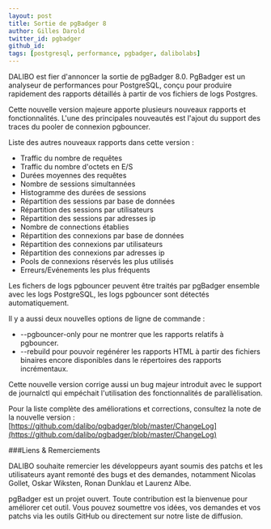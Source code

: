 ```yaml
---
layout: post
title: Sortie de pgBadger 8
author: Gilles Darold
twitter_id: pgbadger
github_id: 
tags: [postgresql, performance, pgbadger, dalibolabs]
---
```

DALIBO est fier d'annoncer la sortie de pgBadger 8.0.
PgBadger est un analyseur de performances pour PostgreSQL, conçu pour produire rapidement des rapports détaillés à partir de vos fichiers de logs Postgres.

<!--MORE-->

Cette nouvelle version majeure apporte plusieurs nouveaux rapports et fonctionnalités. L'une des principales nouveautés est l'ajout du support des traces du pooler de connexion pgbouncer. 
  
Liste des autres nouveaux rapports dans cette version :

  * Traffic du nombre de requêtes
  * Traffic du nombre d'octets en E/S
  * Durées moyennes des requêtes
  * Nombre de sessions simultannées
  * Histogramme des durées de sessions
  * Répartition des sessions par base de données
  * Répartition des sessions par utilisateurs
  * Répartition des sessions par adresses ip
  * Nombre de connections établies
  * Répartition des connexions par base de données
  * Répartition des connexions par utilisateurs
  * Répartition des connexions par adresses ip
  * Pools de connexions réservés les plus utilisés
  * Erreurs/Evénements les plus fréquents

Les fichers de logs pgbouncer peuvent être traités par pgBadger ensemble avec les logs PostgreSQL, les logs pgbouncer sont détectés automatiquement.

Il y a aussi deux nouvelles options de ligne de commande :

  * --pgbouncer-only pour ne montrer que les rapports relatifs à pgbouncer.
  * --rebuild pour pouvoir regénérer les rapports HTML à partir des fichiers binaires encore disponibles dans le répertoires des rapports incrémentaux.

Cette nouvelle version corrige aussi un bug majeur introduit avec le support de journalctl qui empéchait l'utilisation des fonctionnalités de parallèlisation.

Pour la liste complète des améliorations et corrections, consultez la note de la nouvelle version :
[https://github.com/dalibo/pgbadger/blob/master/ChangeLog](https://github.com/dalibo/pgbadger/blob/master/ChangeLog)

###Liens & Remerciements

DALIBO souhaite remercier les développeurs ayant soumis des patchs et les utilisateurs ayant remonté des bugs et des demandes, notamment Nicolas Gollet, Oskar Wiksten, Ronan Dunklau et Laurenz Albe.

pgBadger est un projet ouvert. Toute contribution est la bienvenue pour améliorer cet outil.
Vous pouvez soumettre vos idées, vos demandes et vos patchs via les outils GitHub ou directement sur notre liste de diffusion.
